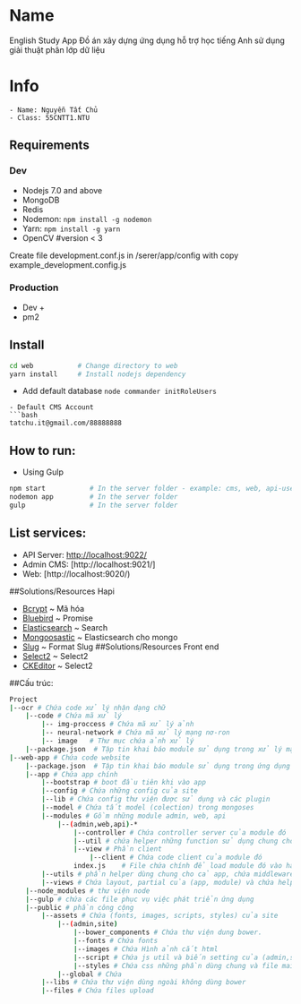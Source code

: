 # Name
English Study App
Đồ án xây dựng ứng dụng hỗ trợ học tiếng Anh sử dụng giải thuật phân lớp dữ liệu
# Info
	- Name: Nguyễn Tất Chủ
	- Class: 55CNTT1.NTU
## Requirements
### Dev
- Nodejs 7.0 and above
- MongoDB
- Redis
- Nodemon: `npm install -g nodemon`
- Yarn: `npm install -g yarn`
- OpenCV 		#version < 3

Create file development.conf.js in /serer/app/config with copy example_development.config.js

### Production
- Dev +
- pm2

## Install

```bash
cd web           # Change directory to web
yarn install     # Install nodejs dependency

```
- Add default database
`node commander initRoleUsers`

```
- Default CMS Account
```bash
tatchu.it@gmail.com/88888888

```

## How to run:
- Using Gulp

```bash
npm start          	# In the server folder - example: cms, web, api-user
nodemon app         # In the server folder
gulp				# In the server folder
```
## List services:
- API Server: [http://localhost:9022/](http://localhost:9022/documentation)
- Admin CMS: [http://localhost:9021/]
- Web:  [http://localhost:9020/)

##Solutions/Resources Hapi
- [Bcrypt](https://github.com/kelektiv/node.bcrypt.js) ~ Mã hóa
- [Bluebird](http://bluebirdjs.com/docs/getting-started.html) ~ Promise
- [Elasticsearch](https://www.elastic.co/) ~ Search
- [Mongoosastic](https://github.com/mongoosastic/mongoosastic) ~ Elasticsearch cho mongo
- [Slug](https://github.com/dodo/node-slug) ~ Format Slug
##Solutions/Resources Front end
- [Select2](https://github.com/angular-ui/ui-select2) ~ Select2
- [CKEditor](https://github.com/angular-ui/ui-select2) ~ Select2

##Cấu trúc:
```bash
Project
|--ocr # Chứa code xử lý nhận dạng chữ
    |--code # Chứa mã xử lý
        |-- img-proccess # Chứa mã xử lý ảnh
        |-- neural-network # Chứa mã xử lý mạng nơ-ron
        |-- image	# Thư mục chứa ảnh xử lý
    |--package.json  # Tập tin khai báo module sử dụng trong xử lý mạng nơn-ron
|--web-app # Chứa code website 
    |--package.json  # Tập tin khai báo module sử dụng trong ứng dụng web
    |--app # Chứa app chính
        |--bootstrap # boot đầu tiên khi vào app
 		|--config # Chứa những config của site
 		|--lib # Chứa config thư viện được sử dụng và các plugin
 		|--model # Chứa tất model (colection) trong mongoses
 		|--modules # Gồm những module admin, web, api 
 			|--(admin,web,api)-*
 				|--controller # Chứa controller server của module đó
 				|--util # chứa helper những function sử dụng chung cho module đó phía server 
 				|--view # Phần client
 					|--client # Chứa code client của module đó 
                index.js    # File chứa chính để load module đó vào hapi 
 		|--utils # phần helper dùng chung cho cả app, chứa middleware, event, socket của app
 		|--views # Chứa layout, partial của (app, module) và chứa helper của hadlebar template 
 	|--node_modules # thư viện node
    |--gulp # chứa các file phục vụ việc phát triển ứng dụng
 	|--public # phần công cộng
 		|--assets # Chứa (fonts, images, scripts, styles) của site
 		    |--(admin,site)
                |--bower_components # Chứa thư viện dung bower.
                |--fonts # Chứa fonts
                |--images # Chứa Hình ảnh cắt html
                |--script # Chứa js util và biến setting của (admin,site) (những phần dùng chung)
                |--styles # Chứa css những phần dùng chung và file main.scss để import css
            |--global # Chứa 
        |--libs # Chứa thư viện dùng ngoài không dùng bower
        |--files # Chứa files upload
```